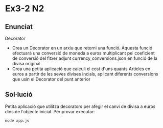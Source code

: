 # Ex3-2 N2

## Enunciat

Decorator
- Crea un Decorator en un arxiu que retorni una funció. Aquesta funció efectuarà una conversió de moneda a euros multiplicant pel coeficient de conversió del fitxer adjunt currency_conversions.json en funció de la divisa original
- Crea una petita aplicació que calculi el cost d'uns quants Articles en euros a partir de les seves divises incials, aplicant diferents conversions que usin el Decorator del punt anterior

## Sol·lució

Petita aplicació que utilitza decorators per afegir el canvi de divisa a euros dins de l'objecte inicial. Per provar executar: 

    node app.js